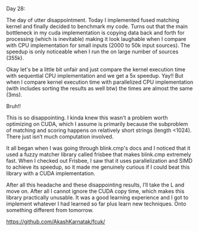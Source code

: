Day 28:

The day of utter disappointment. Today I implemented fused matching kernel and finally decided to benchmark my code. Turns out that the main bottleneck in my cuda implementation is copying data back and forth for processing (which is inevitable) making it look laughable when I compare with CPU implementation for small inputs (2000 to 50k input sources). The speedup is only noticeable when I run the on large number of sources (355k).

Okay let's be a little bit unfair and just compare the kernel execution time with sequential CPU implementation and we get a 5x speedup. Yay!! But when I compare kernel execution time with parallelized CPU implementation (with includes sorting the results as well btw) the times are almost the same (3ms).

Bruh!!

This is so disappointing. I kinda knew this wasn't a problem worth optimizing on CUDA, which I assume is primarily because the subproblem of matching and scoring happens on relatively short strings (length <1024). There just isn’t much computation involved.

It all began when I was going through blink.cmp's docs and I noticed that it used a fuzzy matcher library called frisbee that makes blink.cmp extremely fast. When I checked out Frisbee, I saw that it uses parallelization and SIMD to achieve its speedup, so it made me genuinely curious if I could beat this library with a CUDA implementation.

After all this headache and these disappointing results, I’ll take the L and move on. After all I cannot ignore the CUDA copy time, which makes this library practically unusable. It was a good learning experience and I got to implement whatever I had learned so far plus learn new techniques. Onto something different from tomorrow.

https://github.com/AkashKarnatak/fcuk/
